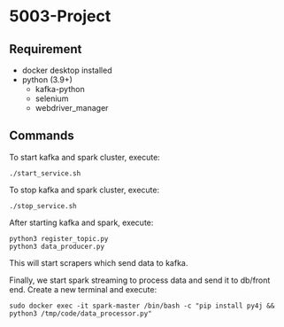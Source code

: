 # 5003-Project

## Requirement
- docker desktop installed
- python (3.9+)
    - kafka-python
    - selenium
    - webdriver_manager

## Commands
To start kafka and spark cluster, execute:
```
./start_service.sh
```

To stop kafka and spark cluster, execute:
```
./stop_service.sh
```

After starting kafka and spark, execute:
```
python3 register_topic.py
python3 data_producer.py
```
This will start scrapers which send data to kafka.

Finally, we start spark streaming to process data and send it to db/front end. Create a new terminal and execute:
```
sudo docker exec -it spark-master /bin/bash -c "pip install py4j && python3 /tmp/code/data_processor.py"
```
